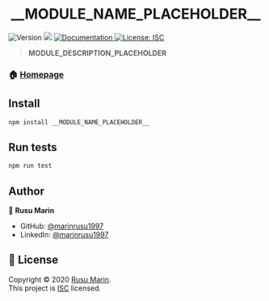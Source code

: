 <h1 align="center">__MODULE_NAME_PLACEHOLDER__</h1>
<p>
  <img alt="Version" src="https://img.shields.io/badge/version-__MODULE_VERSION_PLACEHOLDER__-blue.svg?cacheSeconds=2592000" />
  <img src="https://img.shields.io/badge/node-__MODULE_NODE_VERSION_PLACEHOLDER__-blue.svg" />
<a href="__DOCUMENTATION_URL_PLACEHOLDER__" target="_blank">
  <img alt="Documentation" src="https://img.shields.io/badge/documentation-yes-brightgreen.svg" />
</a>
<a href="__LICENSE_URL_PLACEHOLDER__" target="_blank">
  <img alt="License: ISC" src="https://img.shields.io/badge/License-ISC-yellow.svg" />
</a>
</p>

> **MODULE_DESCRIPTION_PLACEHOLDER**

### 🏠 [Homepage](__HOMEPAGE_URL_PLACEHOLDER__)

## Install

```sh
npm install __MODULE_NAME_PLACEHOLDER__
```

## Run tests

```sh
npm run test
```

## Author

👤 **Rusu Marin**

- GitHub: [@marinrusu1997](__AUTHOR_GITHUB_URL_PLACEHOLDER__)
- LinkedIn: [@marinrusu1997](__AUTHOR_LINKEDIN_URL_PLACEHOLDER__)

## 📝 License

Copyright © 2020 [Rusu Marin](__AUTHOR_GITHUB_URL_PLACEHOLDER__). <br/>
This project is [ISC](__LICENSE_URL_PLACEHOLDER__) licensed.
